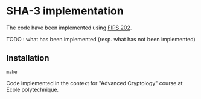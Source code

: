 # SHA-3 implementation

The code have been implemented using [FIPS 202](https://csrc.nist.gov/pubs/fips/202/final).

TODO : what has been implemented (resp. what has not been implemented)

## Installation

```shell
make
```

Code implemented in the context for "Advanced Cryptology" course at École polytechnique.
